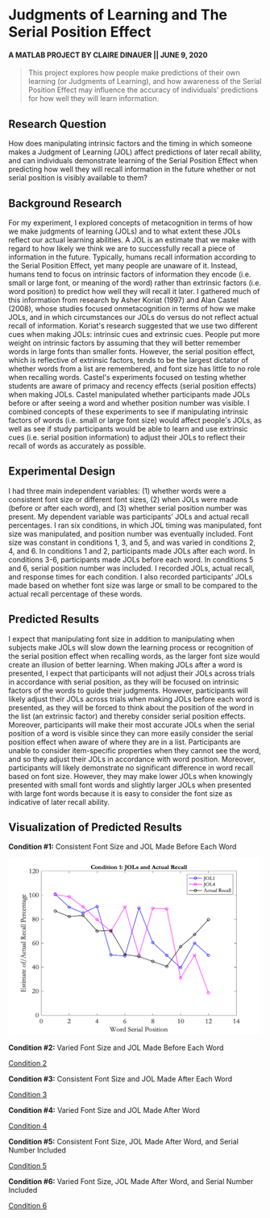 # Judgments of Learning and The Serial Position Effect
#### A MATLAB PROJECT BY CLAIRE DINAUER || JUNE 9, 2020

>This project explores how people make predictions of their own learning (or Judgments of Learning), and how awareness of the Serial Position Effect may influence the accuracy of individuals' predictions for how well they will learn information.

## Research Question 
How does manipulating intrinsic factors and the timing in which someone makes a Judgment of Learning (JOL) affect predictions of later recall ability, and can individuals demonstrate learning of the Serial Position Effect when predicting how well they will recall information in the future whether or not serial position is visibly available to them?

## Background Research
For my experiment, I explored concepts of metacognition in terms of how we make judgments of learning (JOLs) and to what extent these JOLs reflect our actual learning abilities. A JOL is an estimate that we make with regard to how likely we think we are to successfully recall a piece of information in the future. Typically, humans recall information according to the Serial Position Effect, yet many people are unaware of it. Instead, humans tend to focus on intrinsic factors of information they encode (i.e. small or large font, or meaning of the word) rather than extrinsic factors (i.e. word position) to predict how well they will recall it later. I gathered much of this information from research by Asher Koriat (1997) and Alan Castel (2008), whose studies focused on ​metacognition in terms of how we make JOLs, and in which circumstances our JOLs do versus do not reflect actual recall of information. Koriat's research suggested that we use two different cues when making JOLs: intrinsic cues and extrinsic cues. People put more weight on intrinsic factors by assuming that they will better remember words in large fonts than smaller fonts. However, the serial position effect, which is reflective of extrinsic factors, tends to be the largest dictator of whether words from a list are remembered, and font size has little to no role when recalling words. Castel's experiments focused on testing whether students are aware of primacy and recency effects (serial position effects) when making JOLs. Castel manipulated whether participants made JOLs before or after seeing a word and whether position number was visible. I combined concepts of these experiments to see if manipulating intrinsic factors of words (i.e. small or large font size) would affect people's JOLs, as well as see if study participants would be able to learn and use extrinsic cues (i.e. serial position information) to adjust their JOLs to reflect their recall of words as accurately as possible.

## Experimental Design
I had three main independent variables: (1) whether words were a consistent font size or different font sizes, (2) when JOLs were made (before or after each word), and (3) whether serial position number was present. My dependent variable was participants’ JOLs and actual recall percentages. I ran six conditions, in which JOL timing was manipulated, font size was manipulated, and position number was eventually included. Font size was constant in conditions 1, 3, and 5, and was varied in conditions 2, 4, and 6. In conditions 1 and 2, participants made JOLs after each word. In conditions 3-6, participants made JOLs before each word. In conditions 5 and 6, serial position number was included. I recorded JOLs, actual recall, and response times for each condition. I also recorded participants’ JOLs made based on whether font size was large or small to be compared to the actual recall percentage of these words.

## Predicted Results
I expect that manipulating font size in addition to manipulating when subjects make JOLs will slow down the learning process or recognition of the serial position effect when recalling words, as the larger font size would create an illusion of better learning. When making JOLs after a word is presented, I expect that participants will not adjust their JOLs across trials in accordance with serial position, as they will be focused on intrinsic factors of the words to guide their judgments. However, participants will likely adjust their JOLs across trials when making JOLs before each word is presented, as they will be forced to think about the position of the word in the list (an extrinsic factor) and thereby consider serial position effects. Moreover, participants will make their most accurate JOLs when the serial position of a word is visible since they can more easily consider the serial position effect when aware of where they are in a list. Participants are unable to consider item-specific properties when they cannot see the word, and so they adjust their JOLs in accordance with word position. Moreover, participants will likely demonstrate no significant difference in word recall based on font size. However, they may make lower JOLs when knowingly presented with small font words and slightly larger JOLs when presented with large font words because it is easy to consider the font size as indicative of later recall ability.

## Visualization of Predicted Results

**Condition #1:** Consistent Font Size and JOL Made Before Each Word

<img src="ExpectedJOLsCondition1.png" width="500" height="350"/>

**Condition #2:** Varied Font Size and JOL Made Before Each Word

[Condition 2](ExpectedJOLsCondition2.png)

**Condition #3:** Consistent Font Size and JOL Made After Each Word

[Condition 3](ExpectedJOLsCondition3.png)

**Condition #4:** Varied Font Size and JOL Made After Word

[Condition 4](ExpectedJOLsCondition4.png)

**Condition #5:** Consistent Font Size, JOL Made After Word, and Serial Number Included

[Condition 5](ExpectedJOLsCondition5.png)

**Condition #6:** Varied Font Size, JOL Made After Word, and Serial Number Included

[Condition 6](ExpectedJOLsCondition6.png)
